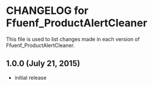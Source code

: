 # CHANGELOG for Ffuenf_ProductAlertCleaner

This file is used to list changes made in each version of Ffuenf_ProductAlertCleaner.

## 1.0.0 (July 21, 2015)

* initial release
